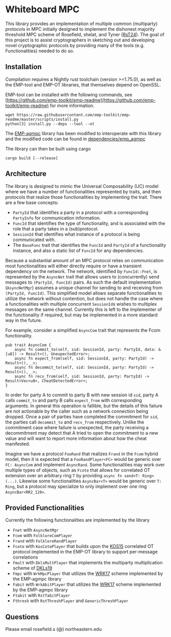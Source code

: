 # Whiteboard MPC

This library provides an implementation of multiple common (multiparty) protocols in MPC initially designed to implement the dishonest majority threshold MPC scheme of Rosefield, shelat, and Tyner ([RsT24](https://eprint.iacr.org/2024/316)).
The goal of this project is to assist cryptographers in sketching out and developing novel cryptographic protocols by providing many of the tools (e.g. Functionalities) needed to do so.

## Installation 

Compilation requires a Nightly rust toolchain (version >=1.75.0), as well as the EMP-tool and EMP-OT libraries, that themselves depend on OpenSSL.

EMP-tool can be installed with the following commands, see [https://github.com/emp-toolkit/emp-readme](https://github.com/emp-toolkit/emp-readme) for more information.
```
wget https://raw.githubusercontent.com/emp-toolkit/emp-readme/master/scripts/install.py
python[3] install.py --deps --tool --ot
```
The [EMP-agmpc](https://github.com/emp-toolkip/emp-agmpc) library has been modified to interoperate with this library and the modified code can be found in [dependencies/emp_agmpc](dependencies/emp_agmpc)

The library can then be built using cargo
```
cargo build [--release]
```

## Architecture

The library is designed to mimic the Universal Composability (UC) model where we have a number of functionalities represented by traits, and then protocols that realize those functionalities by implementing the trait.
There are a few base concepts:
- `PartyId` that identifies a party in a protocol with a corresponding `PartyInfo` for communication information.
- `FuncId` that identifies the type of functionality, and is associated with the role that a party takes in a (sub)protocol. 
- `SessionId` that identifies what instance of a protocol is being communicated with.
- The `BaseFunc` trait that identifies the `FuncId` and `PartyId` of a functionality instance, and also a static list of `FuncId` for any dependencies.

Because a substantial amount of an MPC protocol relies on communication most functionalities will either directly require or have a transient dependency on the network.
The network, identified by `FuncId::Fnet`, is represented by the `AsyncNet` trait that allows users to (concurrently) send messages to `(PartyId, FuncId)` pairs. 
As such the default implementation (`AsyncNetMgr`) assumes a unique channel for sending to and receiving from `(PartyId, FuncId)`.
This simplified model allows separate functionalities to utilize the network without contention, but does not handle the case where a functionalities with multiple concurrent `SessionId`s wishes to multiplex messages on the same channel.
Currently this is left to the implementer of the functionality if required, but may be implemented in a more standard way in the future.

For example, consider a simplified `AsyncCom` trait that represents the Fcom functionality.
```
pub trait AsyncCom {
    async fn commit_to(self, sid: SessionId, party: PartyId, data: &[u8]) -> Result<(), UnexpectedError>;
    async fn expect_from(self, sid: SessionId, party: PartyId) -> Result<(), _>;
    async fn decommit_to(self, sid: SessionId, party: PartyId) -> Result<(), _>;
    async fn recv_from(self, sid: SessionId, party: PartyId) -> Result<Vec<u8>, CheatDetectedError>;
}
```
In order for party A to commit to party B with new session id `sid`, party A calls `commit_to` and party B calls `expect_from` with corresponding arguments.
In general this operation is fallible, but the details of this failure are not actionable by the caller such as a network connection being dropped.
Once a pair of parties have completed the commitment for `sid`, the parties call `decommit_to` and `recv_from` respectively.
Unlike the commitment case where failure is unexpected, the party receiving a decommitment may detect that A tried to open the commitment to a new value and will want to report more information about how the cheat manifested.

Imagine we have a protocol `FooRand` that realizes `Frand` in the `Fcom` hybrid model, then it is expected that a `FooRandPlayer<FC>` would be generic over `FC: AsyncCom` and implement `AsyncRand`.
Some functionalities may work over multiple types of objects, such as `Fcote` that allows for correlated OT extension over an arbitrary ring `T` by providing `async fn send<T: Ring>(...)`.
Likewise some functionalities `AsyncBar<T>` would be generic over `T: Ring`, but a protocol may specialize to only implement over one ring `AsyncBar<RR2_128>`.


## Provided Functionalities

Currently the following functionalities are implemented by the library
- `Fnet` with `AsyncNetMgr` 
- `Fcom` with `FolkloreComPlayer` 
- `Frand` with `FolkloreRandPlayer`
- `Fcote` with `KosCotePlayer` that builds upon the [KOS15](https://eprint.iacr.org/2015/546) correlated OT protocol implemented in the EMP-OT library to support per-message correlations
- `Fmult` with `DklsMultPlayer` that implements the multiparty multiplication scheme of [DKLs19](https://eprint.iacr.org/2019/523)
- `Fmpc` with `WrkMpcPlayer` that utilizes the [WRK17](https://eprint.iacr.org/2017/189) scheme implemented by the EMP-agmpc library
- `Fabit` with `WrkAbitPlayer` that utilizes the [WRK17](https://eprint.iacr.org/2017/189) scheme implemented by the EMP-agmpc library
- `Ftabit` with `RstTabitPlayer`
- `Fthresh` with `RstThreshPlayer` and `GenericThreshPlayer`

## Questions
Please email rosefield.s (@) northeastern.edu

